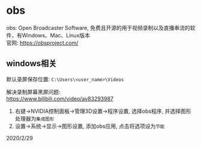 # obs

obs: Open Broadcaster Software, 免费且开源的用于视频录制以及直播串流的软件，有Windows、Mac、Linux版本  
官网: https://obsproject.com/  

## windows相关  
默认录屏保存位置: `C:\Users\<user_name>\Videos`  

解决录制屏幕黑屏问题:  
https://www.bilibili.com/video/av83293987  
1. 右键->NVIDIA控制面板->管理3D设置->程序设置, 选择obs程序, 并选择图形处理器为`集成图形`   
2. 设置->系统->显示->图形设置, 添加obs应用, 点击将选项设为`节能`  


2020/2/29  
